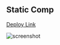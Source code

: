 ## Static Comp

[Deploy Link](https://megschuetz.github.io/static-comp/)

![screenshot](https://user-images.githubusercontent.com/98415017/170894714-b6457c9b-8f49-4d6d-93fe-6bfcb1d16ebe.png)
